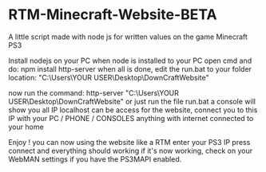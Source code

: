 # RTM-Minecraft-Website-BETA
A little script made with node js for written values on the game Minecraft PS3

Install nodejs on your PC
when node is installed to your PC open cmd and do: npm install http-server
when all is done, edit the run.bat to your folder location: "C:\Users\YOUR USER\Desktop\DownCraftWebsite"

now run the command: http-server "C:\Users\YOUR USER\Desktop\DownCraftWebsite" or just run the file run.bat
a console will show you all IP localhost can be access for the website, connect you to this IP with your PC / PHONE / CONSOLES anything with internet connected to your home

Enjoy ! 
you can now using the website like a RTM enter your PS3 IP press connect and everything should working
if it's now working, check on your WebMAN settings if you have the PS3MAPI enabled.
